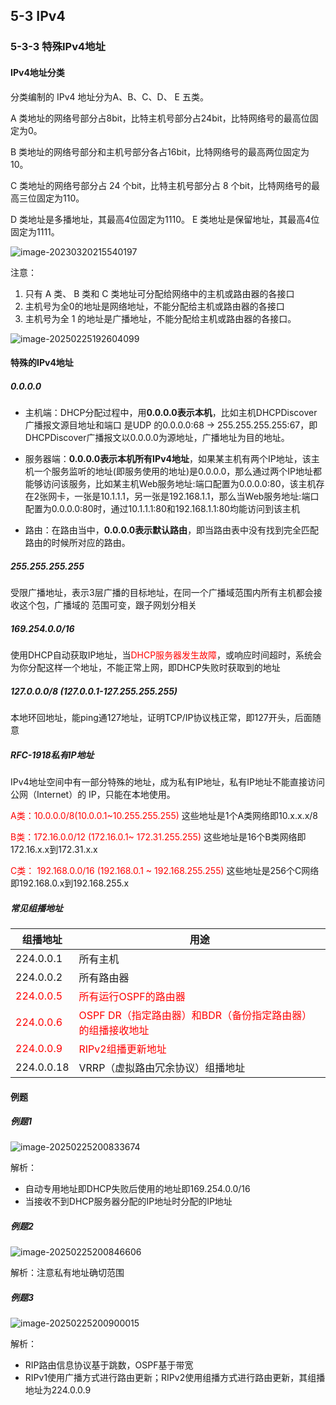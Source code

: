 ## 5-3 IPv4

### 5-3-3 特殊IPv4地址

#### IPv4地址分类

分类编制的 IPv4 地址分为A、B、C、D、 E 五类。 

A 类地址的网络号部分占8bit，比特主机号部分占24bit，比特网络号的最高位固定为0。 

B 类地址的网络号部分和主机号部分各占16bit，比特网络号的最高两位固定为10。 

C 类地址的网络号部分占 24 个bit，比特主机号部分占 8 个bit，比特网络号的最高三位固定为110。 

D 类地址是多播地址，其最高4位固定为1110。 E 类地址是保留地址，其最高4位固定为1111。

![image-20230320215540197](https://img.yatjay.top/md/image-20230320215540197.png)

注意：

1. 只有 A 类、 B 类和 C 类地址可分配给网络中的主机或路由器的各接口
2. 主机号为全0的地址是网络地址，不能分配给主机或路由器的各接口
3. 主机号为全 1 的地址是广播地址，不能分配给主机或路由器的各接口。

![image-20250225192604099](https://img.yatjay.top/md/20250225192604134.png)

#### 特殊的IPv4地址

##### 0.0.0.0

- 主机端：DHCP分配过程中，用**0.0.0.0表示本机**，比如主机DHCPDiscover广播报文源目地址和端口
  是UDP 的0.0.0.0:68 -> 255.255.255.255:67，即DHCPDiscover广播报文以0.0.0.0为源地址，广播地址为目的地址。

- 服务器端：**0.0.0.0表示本机所有IPv4地址**，如果某主机有两个IP地址，该主机一个服务监听的地址(即服务使用的地址)是0.0.0.0，那么通过两个IP地址都能够访问该服务，比如某主机Web服务地址:端口配置为0.0.0.0:80，该主机存在2张网卡，一张是10.1.1.1，另一张是192.168.1.1，那么当Web服务地址:端口配置为0.0.0.0:80时，通过10.1.1.1:80和192.168.1.1:80均能访问到该主机

- 路由：在路由当中，**0.0.0.0表示默认路由**，即当路由表中没有找到完全匹配路由的时候所对应的路由。

##### 255.255.255.255

受限广播地址，表示3层广播的目标地址，在同一个广播域范围内所有主机都会接收这个包，广播域的
范围可变，跟子网划分相关

##### 169.254.0.0/16

使用DHCP自动获取IP地址，当<font color="red">DHCP服务器发生故障</font>，或响应时间超时，系统会为你分配这样一个地址，不能正常上网，即DHCP失败时获取到的地址

##### 127.0.0.0/8 (127.0.0.1-127.255.255.255)

本地环回地址，能ping通127地址，证明TCP/IP协议栈正常，即127开头，后面随意

##### RFC-1918私有IP地址

IPv4地址空间中有一部分特殊的地址，成为私有IP地址，私有IP地址不能直接访问公网（Internet）的
IP，只能在本地使用。

<font color="red">A类：10.0.0.0/8(10.0.0.1~10.255.255.255) </font>这些地址是1个A类网络即10.x.x.x/8

<font color="red">B类：172.16.0.0/12 (172.16.0.1~ 172.31.255.255) </font>这些地址是16个B类网络即172.16.x.x到172.31.x.x

<font color="red">C类： 192.168.0.0/16 (192.168.0.1 ~ 192.168.255.255) </font>这些地址是256个C网络即192.168.0.x到192.168.255.x

##### 常见组播地址

| **组播地址**                       | **用途**                                                     |
| ---------------------------------- | ------------------------------------------------------------ |
| 224.0.0.1                          | 所有主机                                                     |
| 224.0.0.2                          | 所有路由器                                                   |
| <font color="red">224.0.0.5</font> | <font color="red">所有运行OSPF的路由器</font>                |
| <font color="red">224.0.0.6</font> | <font color="red">OSPF DR（指定路由器）和BDR（备份指定路由器）的组播接收地址</font> |
| <font color="red">224.0.0.9</font> | <font color="red">RIPv2组播更新地址</font>                   |
| 224.0.0.18                         | VRRP（虚拟路由冗余协议）组播地址                             |

#### 例题

##### 例题1

![image-20250225200833674](https://img.yatjay.top/md/20250225200833721.png)

解析：

- 自动专用地址即DHCP失败后使用的地址即169.254.0.0/16
- 当接收不到DHCP服务器分配的IP地址时分配的IP地址

##### 例题2

![image-20250225200846606](https://img.yatjay.top/md/20250225200846640.png)

解析：注意私有地址确切范围

##### 例题3

![image-20250225200900015](https://img.yatjay.top/md/20250225200900050.png)

解析：

- RIP路由信息协议基于跳数，OSPF基于带宽
- RIPv1使用广播方式进行路由更新；RIPv2使用组播方式进行路由更新，其组播地址为224.0.0.9